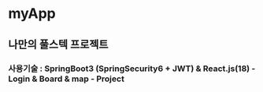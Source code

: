 
# myApp
## 나만의 풀스텍 프로젝트
### 사용기술 : SpringBoot3 (SpringSecurity6 + JWT) &amp; React.js(18) - Login &amp; Board & map - Project
